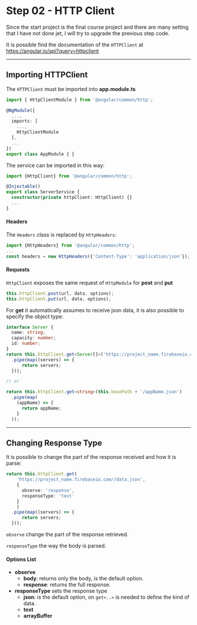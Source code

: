 # Step 02 - HTTP Client

Since the start project is the final course project and there are many setting that I have not done jet, I will try to upgrade the previous step code.

It is possible find the documentation of the `HTTPClient` at https://angular.io/api?query=httpclient

---

## Importing HTTPClient

The `HTTPClient` must be imported into **app.module.ts**

```typescript
import { HttpClientModule } from '@angular/common/http';

@NgModule({
  ...,
  imports: [
    ...,
    HttpClientModule
  ],
  ...
})
export class AppModule { }
```

The service can be imported in this way:

```typescript
import {HttpClient} from '@angular/common/http';

@Injectable()
export class ServerService {
  constructor(private httpClient: HttpClient) {}
  ...
}
```

#### Headers

The `Headers` class is replaced by `HttpHeaders`:

```typescript
import {HttpHeaders} from '@angular/common/http';
...
const headers = new HttpHeaders({'Content-Type': 'application/json'});
```

#### Requests

`HttpClient` exposes the same request of `HttpModule` for **post** and **put**

```typescript
this.httpClient.post(url, data, options);
this.httpClient.put(url, data, options);
```
For **get** it automatically assumes to receive json data, it is also possible to specify the object type:

```typescript
interface Server {
  name: string;
  capacity: number;
  id: number;
}
return this.httpClient.get<Server[]>('https://project_name.firebaseio.com//data.json')
  .pipe(map((servers) => {
      return servers;
  }));

// or 

return this.httpClient.get<string>(this.basePath + '/appName.json')
  .pipe(map(
    (appName) => {
      return appName;
    }
  ));
```

---

## Changing Response Type

It is possible to change the part of the response received and how it is parse:

```typescript
return this.httpClient.get(
    'https://project_name.firebaseio.com//data.json',
    {
      observe: 'response',
      responseType: 'text'
    }
    )
  .pipe(map((servers) => {
      return servers;
  }));

```
`observe` change the part of the response retrieved.

`responseType` the way the body is parsed.

#### Options List

- **observe**
  - **body**: returns only the body, is the default option.
  - **response**: returns the full response.
- **responseType** sets the response type
  - **json**: is the default option, on `get<..>` is needed to define the kind of data.
  - **text**
  - **arrayBuffer**



